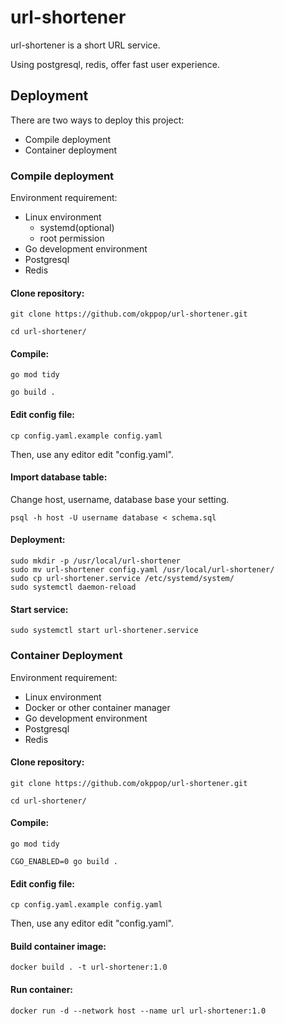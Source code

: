 # url-shortener
url-shortener is a short URL service.

Using postgresql, redis, offer fast user experience.

## Deployment
There are two ways to deploy this project:

- Compile deployment
- Container deployment

### Compile deployment
Environment requirement:

- Linux environment
    - systemd(optional)
    - root permission
- Go development environment
- Postgresql
- Redis

#### Clone repository:
```
git clone https://github.com/okppop/url-shortener.git

cd url-shortener/
```

#### Compile:
```
go mod tidy

go build .
```

#### Edit config file:
```
cp config.yaml.example config.yaml
```
Then, use any editor edit "config.yaml".

#### Import database table:

Change host, username, database base your setting.
```
psql -h host -U username database < schema.sql
```

#### Deployment:
```
sudo mkdir -p /usr/local/url-shortener
sudo mv url-shortener config.yaml /usr/local/url-shortener/
sudo cp url-shortener.service /etc/systemd/system/
sudo systemctl daemon-reload
```

#### Start service:
```
sudo systemctl start url-shortener.service
```

### Container Deployment

Environment requirement:

- Linux environment
- Docker or other container manager
- Go development environment
- Postgresql
- Redis

#### Clone repository:
```
git clone https://github.com/okppop/url-shortener.git

cd url-shortener/
```

#### Compile:
```
go mod tidy

CGO_ENABLED=0 go build .
```

#### Edit config file:
```
cp config.yaml.example config.yaml
```
Then, use any editor edit "config.yaml".

#### Build container image:

```
docker build . -t url-shortener:1.0
```

#### Run container:

```
docker run -d --network host --name url url-shortener:1.0
```